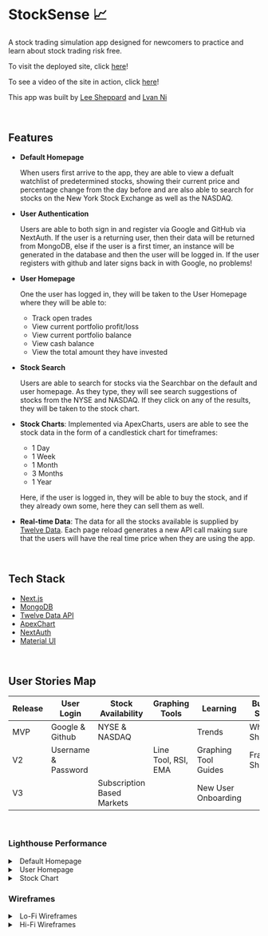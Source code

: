# StockSense 📈

A stock trading simulation app designed for newcomers to practice and learn about stock trading risk free.

To visit the deployed site, click [here](https://stock-sense.vercel.app/)!

To see a video of the site in action, click [here](https://videos.ctfassets.net/a5vwobnw8y4s/SHXJojdes0OFlOADwCEfF/dfdf9f924189d49b2988355c5c5c17e1/stock-sense-cover-video.mp4)!

This app was built by [Lee Sheppard](https://www.linkedin.com/in/leesheppard244) and [Lvan Ni](https://www.linkedin.com/in/lvan-ni/)

<br>

## Features

- **Default Homepage**

  When users first arrive to the app, they are able to view a defualt watchlist of predetermined stocks, showing their current price and percentage change from the day before and are also able to search for stocks on the New York Stock Exchange as well as the NASDAQ.
  
- **User Authentication**

  Users are able to both sign in and register via Google and GitHub via NextAuth. If the user is a returning user, then their data will be returned from MongoDB, else if the user is a first timer, an instance will be generated in the database and then the user will be logged in. If the user registers with github and later signs back in with Google, no problems!

- **User Homepage**

  One the user has logged in, they will be taken to the User Homepage where they will be able to:
  - Track open trades
  - View current portfolio profit/loss
  - View current portfolio balance
  - View cash balance
  - View the total amount they have invested
 
- **Stock Search**

  Users are able to search for stocks via the Searchbar on the default and user homepage. As they type, they will see search suggestions of stocks from the NYSE and NASDAQ. If they click on any of the results, they will be taken to the stock chart.

- **Stock Charts**: Implemented via ApexCharts, users are able to see the stock data in the form of a candlestick chart for timeframes:
  - 1 Day
  - 1 Week
  - 1 Month
  - 3 Months
  - 1 Year
  
  Here, if the user is logged in, they will be able to buy the stock, and if they already own some, here they can sell them as well.
  
- **Real-time Data**: The data for all the stocks available is supplied by [Twelve Data](https://twelvedata.com/). Each page reload generates a new API call making sure that the users will have the real time price when they are using the app.

<br>

## Tech Stack

- [Next.js](https://nextjs.org/)
- [MongoDB](https://www.mongodb.com/)
- [Twelve Data API](https://twelvedata.com/)
- [ApexChart](https://apexcharts.com/)
- [NextAuth](https://next-auth.js.org/)
- [Material UI](https://mui.com/)

<br>

## User Stories Map

| Release | User Login | Stock Availability | Graphing Tools | Learning | Buy/Sell Stocks | Graph Style | Other
| - | - | - | - | - | - | - | - | 
| MVP | Google & Github | NYSE & NASDAQ | | Trends | Whole Shares | Candlestick
| V2 | Username & Password | | Line Tool, RSI, EMA | Graphing Tool Guides | Fractional Shares| Line | Stock News
| V3 | | Subscription Based Markets | | New User Onboarding | | | 

<br>

### Lighthouse Performance

<details>
  <summary>&nbsp;&nbsp;Default Homepage</summary>
  <br>
  <img width="751" alt="homepage-performance" src="https://github.com/Lee-Lvan/stock-sense/assets/62091613/2301aca1-7073-4528-a3df-cbc6eb0f485b">
</details>

<details>
  <summary>&nbsp;&nbsp;User Homepage</summary>
  <br>
  <img width="751" alt="user-homepage-performance" src="https://github.com/Lee-Lvan/stock-sense/assets/62091613/da89bd4e-da61-4e37-a010-e458027bd298">
</details>

<details>
  <summary>&nbsp;&nbsp;Stock Chart</summary>
  <br>
  <img width="751" alt="graph-performance" src="https://github.com/Lee-Lvan/stock-sense/assets/62091613/732e6bf8-6fc9-45ea-a4d1-f1264f69db31">
</details>

### Wireframes
<details>
  <summary>&nbsp;&nbsp;Lo-Fi Wireframes</summary>
  <br>
  
  - Default Homepage
  
  <img width="365" alt="default-homepage" src="https://github.com/Lee-Lvan/stock-sense/assets/62091613/2d8913f6-8ce1-420d-83e5-1d99fdc25ee5">
  <br>
  <br>
  
  - Sign In
  
  <img width="365" alt="signin" src="https://github.com/Lee-Lvan/stock-sense/assets/62091613/164eff17-725a-4746-a218-c1cb14fb9916">
  <br>
  <br>
  
  - User Homepage
  
  <img width="275" alt="user-homepage" src="https://github.com/Lee-Lvan/stock-sense/assets/62091613/9717106b-2466-4b7c-b588-aee671b2c934">
  <br>
  <br>
  
  - Stock Chart
  
  <img width="315" alt="stock-chart" src="https://github.com/Lee-Lvan/stock-sense/assets/62091613/a6593dea-6344-4111-9638-694635c1c0ea">
  <br>
  <br>
  
  - Buy/Sell Pages
  
  <img width="723" alt="buy-sell" src="https://github.com/Lee-Lvan/stock-sense/assets/62091613/f59d6113-f6b1-413f-bc00-d5439e955f3e">
</details>

<details>
  <summary>&nbsp;&nbsp;Hi-Fi Wireframes</summary>
  <br>

  - Default Homepage
  
  <img width="341" alt="hifi-default-homepage" src="https://github.com/Lee-Lvan/stock-sense/assets/62091613/9c91b85d-9f50-4c6e-9ac1-edb6f5a87143">
  <br>
  <br>

  - Sign In

  <img width="341" alt="hifi-signin" src="https://github.com/Lee-Lvan/stock-sense/assets/62091613/24294bfc-bf5c-4e24-9c3c-b0180f23c26a">
  <br>
  <br>

  - User Homepage

  <img width="251" alt="hifi-user-homepage" src="https://github.com/Lee-Lvan/stock-sense/assets/62091613/016956c5-e590-472b-b43e-dd621d658e87">
  <br>
  <br>

  - Buy/Sell Page
  <img width="704" alt="hifi-buy-sell" src="https://github.com/Lee-Lvan/stock-sense/assets/62091613/c0d4047a-3f6f-4794-acd6-5f1914d96817">
  <br>
  <br>

  - Stock Chart
    
  <img width="369" alt="hifi-stock-chart" src="https://github.com/Lee-Lvan/stock-sense/assets/62091613/36db667f-70e8-4569-8f97-2aa4a42ad29a">
</details>

